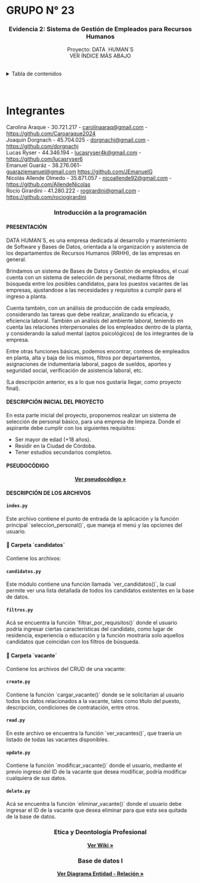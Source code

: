 # GRUPO N° 23

<div id="top"></div>

<div align="center">
<h3 align="center">Evidencia 2: Sistema de Gestión de Empleados para Recursos Humanos</h3>
 <p align="center">
    Proyecto: DATA  HUMAN´S
    <br />
    VER ÍNDICE MÁS ABAJO
    <br />
    <br />
  </p>
</div>

<!-- INDICE -->
<details>
  <summary>Tabla de contenidos</summary>
  <ol>
    <li>
      <a href="#integrantes">Integrantes</a>
    </li>
    <li><a href="#introduccion-a-la-programación">Introducción a la programación</a>
     <ul>
        <li><a href="#presentación">Presentación del proyecto</a></li>
        <li><a href="#descripción">Descripción inicial</a></li>
        <li><a href="#pseudocodigo">Pseudocódigo</a></li>
      </ul>
    </li>
    <li><a href="#etica">Etica y Deontología Profesional</a></li>
        <li><a href="#bbdd">Base de datos</a></li>
  </ol>
</details>

<br />
<br />

<!-- INTEGRANTES -->

# Integrantes

Carolina Araque - 30.721.217 - carolinaaraq@gmail.com - https://github.com/Caroaraque2024 </br>
Joaquin Dorgnach - 45.704.025 - dorgnachj@gmail.com - https://github.com/dorgnachj</br>
Lucas Ryser - 44.346.194 - lucasryser4k@gmail.com - https://github.com/lucasryser6</br>
Emanuel Guaráz - 38.276.061- guarazjemanuel@gmail.com https://github.com/JEmanuelG</br>
Nicolás Allende Olmedo - 35.871.057 - nicoallende92@gmail.com - https://github.com/AllendeNicolas</br>
Rocío Girardini - 41.280.222 - rogirardini@gmail.com - https://github.com/rociogirardini</br>

<h3 align="center" id="introduccion-a-la-programación">Introducción a la programación</h3>

<h4 id='presentación'><strong>PRESENTACIÓN</strong></h4>

<p>DATA HUMAN´S, es una empresa dedicada al desarrollo y mantenimiento de Software y Bases de Datos, orientada a la organización y asistencia de los departamentos de Recursos Humanos (RRHH), de las empresas en general.</p>

<p>Brindamos un sistema de Bases de Datos y Gestión de empleados, el cual cuenta con un sistema de selección de personal, mediante filtros de búsqueda entre los posibles candidatos, para los puestos vacantes de las empresas, ajustandose a las necesidades y requisitos a cumplir para el ingreso a planta.</p>

<p>Cuenta también, con un análisis de producción de cada empleado, considerando las tareas que debe realizar, analizando su eficacia, y eficiencia laboral. También un análisis del ambiente laboral, teniendo en cuenta las relaciones interpersonales de los empleados dentro de la planta, y considerando la salud mental (aptos psicológicos) de los integrantes de la empresa.</p>

<p>Entre otras funciones básicas, podemos encontrar, conteos de empleados en planta, alta y baja de los mismos, filtros por departamentos, asignaciones de indumentaria laboral, pagos de sueldos, aportes y seguridad social, verificación de asistencia laboral, etc.</p>

<p>(La descripción anterior, es a lo que nos gustaría llegar, como proyecto final).</p>

<h4 id='descripción'><strong>DESCRIPCIÓN INICIAL DEL PROYECTO</strong></h4>

En esta parte inicial del proyecto, proponemos realizar un sistema de selección de personal básico, para una empresa de limpieza. Donde el aspirante debe cumplir con los siguientes requisitos:

- Ser mayor de edad (+18 años).
- Residir en la Ciudad de Córdoba.
- Tener estudios secundarios completos.

<h4 id='pseudocodigo'><strong>PSEUDOCÓDIGO</strong></h4>

<p align="center"><a href="https://github.com/rociogirardini/ispc-tpi-2024/tree/main/introduccion-a-la-programacion"><strong>Ver pseudocódigo »</strong></a></p>

<h4 id='descripcion-archivos'><strong>DESCRIPCIÓN DE LOS ARCHIVOS</strong></h4>

#### `index.py` 

<p>Este archivo contiene el punto de entrada de la aplicación y la función principal `seleccion_personal()`, que maneja el menú y las opciones del usuario.</p>

<h4> <strong> 📂 Carpeta `candidatos` </strong> </h4>

<p>Contiene los archivos:</p>

#### `candidatos.py`

<p>Este módulo contiene una función llamada `ver_candidatos()`, la cual permite ver una lista detallada de todos los candidatos existentes en la base de datos.</p>

#### `filtros.py`

<p>Acá se encuentra la función `filtrar_por_requisitos()` donde el usuario podría ingresar ciertas características del candidato, como lugar de residencia, experiencia o educación y la función mostraría solo aquellos candidatos que coincidan con los filtros de búsqueda.</p>

<h4> <strong> 📂 Carpeta `vacante` </strong> </h4>

<p>Contiene los archivos del CRUD de una vacante:</p>

#### `create.py`

<p>Contiene la función `cargar_vacante()` donde se le solicitarían al usuario todos los datos relacionados a la vacante, tales como título del puesto, descripción, condiciones de contratación, entre otros.</p>

#### `read.py`

<p>En este archivo se encuentra la función `ver_vacantes()`, que traería un listado de todas las vacantes disponibles.</p>

#### `update.py`

<p>Contiene la función `modificar_vacante()` donde el usuario, mediante el previo ingreso del ID de la vacante que desea modificar, podría modificar cualquiera de sus datos.</p>

#### `delete.py`

<p>Acá se encuentra la función `eliminar_vacante()` donde el usuario debe ingresar el ID de la vacante que desea eliminar para que esta sea quitada de la base de datos.</p>



<h3 align="center" id="etica">Etica y Deontología Profesional</h3>
<p align="center"><a href="https://github.com/rociogirardini/ispc-tpi-2024/wiki"><strong>Ver Wiki »</strong></a></p>

<h3 align="center" id="bbdd">Base de datos I</h3>
<p align="center"><a href="https://github.com/rociogirardini/ispc-tpi-2024/blob/main/base-de-datos-1/diagrama_entidad_relacion.jpg"><strong>Ver Diagrama Entidad - Relación »</strong></a></p>
